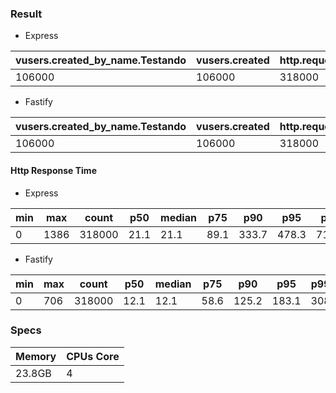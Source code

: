 ### Result

* Express

 | vusers.created_by_name.Testando | vusers.created | http.requests | http.codes.200 | http.responses | vusers.failed | vusers.completed | http.request_rate |
| ------------------------------- | -------------- | ------------- | -------------- | -------------- | ------------- | ---------------- | ----------------- |
| 106000                          | 106000         | 318000        | 318000         | 318000         | 0             | 106000           | 1161              |



* Fastify

| vusers.created_by_name.Testando | vusers.created | http.requests | http.codes.200 | http.responses | vusers.failed | vusers.completed | http.request_rate |
| ------------------------------- | -------------- | ------------- | -------------- | -------------- | ------------- | ---------------- | ----------------- |
| 106000                          | 106000         | 318000        | 318000         | 318000         | 0             | 106000           | 528               |





#### Http Response Time
* Express

| min | max  | count  | p50  | median | p75  | p90   | p95   | p99   | p999 |
| --- | ---- | ------ | ---- | ------ | ---- | ----- | ----- | ----- | ---- |
| 0   | 1386 | 318000 | 21.1 | 21.1   | 89.1 | 333.7 | 478.3 | 713.5 | 944  |

* Fastify

| min | max | count  | p50  | median | p75  | p90   | p95   | p99 | p999  |
| --- | --- | ------ | ---- | ------ | ---- | ----- | ----- | --- | ----- |
| 0   | 706 | 318000 | 12.1 | 12.1   | 58.6 | 125.2 | 183.1 | 308 | 487.9 |

### Specs
| Memory | CPUs Core |
| ------ | --------- | 
| 23.8GB |     4     |
